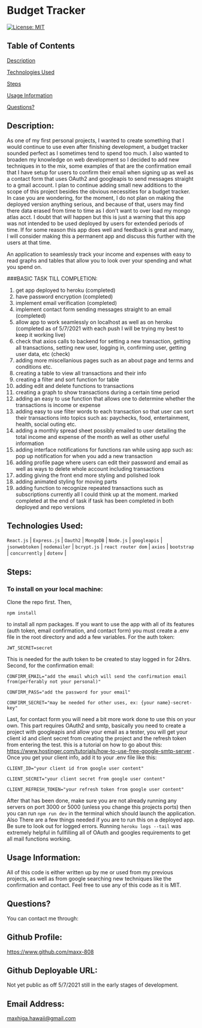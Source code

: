 # Budget Tracker

[![License: MIT](https://img.shields.io/badge/License-MIT-yellow.svg)](https://opensource.org/licenses/MIT)

## Table of Contents

[Description](#description)

[Technologies Used](#tech-used)

[Steps](#steps)

[Usage Information](#usage-information)

[Questions?](#questions?)

<a name="description"></a>

## Description:

As one of my first personal projects, I wanted to create something that I would continue to use even after finishing development, a budget tracker sounded perfect as I sometimes tend to spend too much. I also wanted to broaden my knowledge on web development so I decided to add new techniques in to the mix, some examples of that are the confirmation email that I have setup for users to confirm their email when signing up as well as a contact form that uses OAuth2 and googleapis to send messages straight to a gmail account. I plan to continue adding small new additions to the scope of this project besides the obvious necessities for a budget tracker. In case you are wondering, for the moment, I do not plan on making the deployed version anything serious, and because of that, users may find there data erased from time to time as I don't want to over load my mongo atlas acct. I doubt that will happen but this is just a warning that this app was not intended to be used deployed by users for extended periods of time. If for some reason this app does well and feedback is great and many, I will consider making this a permanent app and discuss this further with the users at that time.

An application to seamlessly track your income and expenses with easy to read graphs and tables that allow you to look over your spending and what you spend on.

###BASIC TASK TILL COMPLETION:
1. get app deployed to heroku (completed)
2. have password encryption (completed)
3. implement email verification (completed)
4. implement contact form sending messages straight to an email (completed)
5. allow app to work seamlessly on localhost as well as on heroku (completed as of 5/7/2021 with each push I will be trying my best to keep it working live)
6. check that axios calls to backend for setting a new transaction, getting all transactions, setting new user, logging in, confirming user, getting user data, etc (check)
7. adding more miscellanious pages such as an about page and terms and conditions etc.
8. creating a table to view all transactions and their info
9. creating a filter and sort function for table
10. adding edit and delete functions to transactions
11. creating a graph to show transactions during a certain time period
12. adding an easy to use function that allows one to determine whether the transactions is income or expense
13. adding easy to use filter words to each transaction so that user can sort their transactions into topics such as: paychecks, food, entertainment, health, social outing etc.
14. adding a monthly spread sheet possibly emailed to user detailing the total income and expense of the month as well as other useful information
15. adding interface notifications for functions ran while using app such as: pop up notification for when you add a new transaction
16. adding profile page where users can edit their password and email as well as ways to delete whole account including transactions
17. adding giving the front end more styling and polished look
18. adding animated styling for moving parts
19. adding function to recognize repeated transactions such as subscriptions
currently all I could think up at the moment. marked completed at the end of task if task has been completed in both deployed and repo versions

<a name="tech-used"></a>

## Technologies Used:

`React.js` | `Express.js` | `Oauth2` | `MongoDB` | `Node.js` | `googleapis` | `jsonwebtoken` | `nodemailer` | `bcrypt.js` | `react router dom` | `axios` | `bootstrap` | `concurrently` | `dotenv` |

<a name="steps"></a>

## Steps:

### To install on your local machine:

Clone the repo first. Then,

`npm install`

to install all npm packages. If you want to use the app with all of its features (auth token, email confirmation, and contact form) you must create a
.env file in the root directory and add a few variables. For the auth token:

`JWT_SECRET=secret`

This is needed for the auth token to be created to stay logged in for 24hrs. Second, for the confirmation email:

`CONFIRM_EMAIL="add the email which will send the confirmation email from(perferably not your personal)"`

`CONFIRM_PASS="add the password for your email"`

`CONFIRM_SECRET="may be needed for other uses, ex: {your name}-secret-key"`

Last, for contact form you will need a bit more work done to use this on your own. This part requires OAuth2 and smtp, basically you need to create a project with googleapis and allow your email as a tester, you will get your client id and client secret from creating the project and the refresh token from entering the test. this is a tutorial on how to go about this: https://www.hostinger.com/tutorials/how-to-use-free-google-smtp-server . Once you get your client info, add it to your .env file like this:

`CLIENT_ID="your client id from google user content"`

`CLIENT_SECRET="your client secret from google user content"`

`CLIENT_REFRESH_TOKEN="your refresh token from google user content"`

After that has been done, make sure you are not already running any servers on port 3000 or 5000 (unless you change this projects ports) then you can run `npm run dev` in the terminal which should launch the application. Also There are a few things needed if you are to run this on a deployed app. Be sure to look out for logged errors. Running `heroku logs --tail` was extremely helpful in fullfilling all of OAuth and googles requirements to get all mail functions working.

<a name="usage-information"></a>

## Usage Information:

All of this code is either written up by me or used from my previous projects, as well as from google searching new techniques like the confirmation and contact. Feel free to use any of this code as it is MIT.

<a name="questions?"></a>

## Questions?

You can contact me through:

## Github Profile:

https://www.github.com/maxx-808

## Github Deployable URL:

Not yet public as off 5/7/2021 still in the early stages of development.

## Email Address:

maxhiga.hawaii@gmail.com
